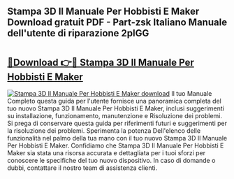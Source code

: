 ## Stampa 3D Il Manuale Per Hobbisti E Maker Download gratuit PDF - Part-zsk Italiano Manuale dell'utente di riparazione 2plGG

# <h2><a href="http://dfcupm.blite.top/?on=Stampa+3D+Il+Manuale+Per+Hobbisti+E+Maker">🔗Download 👉🔴 Stampa 3D Il Manuale Per Hobbisti E Maker</a></h2>

[![Stampa 3D Il Manuale Per Hobbisti E Maker download](https://i.imgur.com/lujVjoI.png)](http://dfcupm.blite.top/?on=Stampa+3D+Il+Manuale+Per+Hobbisti+E+Maker)
Il tuo Manuale Completo questa guida per l'utente fornisce una panoramica completa del tuo nuovo Stampa 3D Il Manuale Per Hobbisti E Maker, inclusi suggerimenti su installazione, funzionamento, manutenzione e Risoluzione dei problemi. Si prega di conservare questa guida per riferimenti futuri e suggerimenti per la risoluzione dei problemi. Sperimenta la potenza Dell'elenco delle funzionalità nel palmo della tua mano con il tuo nuovo Stampa 3D Il Manuale Per Hobbisti E Maker. Confidiamo che Stampa 3D Il Manuale Per Hobbisti E Maker sia stata una risorsa accurata e dettagliata per i tuoi sforzi per conoscere le specifiche del tuo nuovo dispositivo. In caso di domande o dubbi, contattare il nostro team di assistenza clienti.
